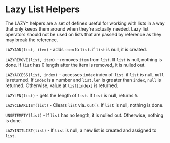 # Lazy List Helpers #
The LAZY* helpers are a set of defines useful for working with lists in a way that only keeps them around when they're actually needed. Lazy list operators should not be used on lists that are passed by reference as they may break the reference.

`LAZYADD(list, item)` - adds `item` to `list`. if `list` is null, it is created.

`LAZYREMOVE(list, item)` - removes `item` from `list`. If `list` is null, nothing is done. If `list` has 0 length after the item is removed, it is nulled out.

`LAZYACCESS(list, index)` - accesses `index` index of `list`. if `list` is null, `null` is returned. If `index` is a number and `list.len` is greater than `index`, `null` is returned. Otherwise, value at `list[index]` is returned.

`LAZYLEN(list)` - gets the length of `list`. If `list` is null, returns `0`.

`LAZYCLEARLIST(list)` - Clears `list` via. `Cut()`. If `list` is null, nothing is done.

`UNSETEMPTY(list)` - If `list` has no length, it is nulled out. Otherwise, nothing is done.

`LAZYINITLIST(list)` - If `list` is null, a new list is created and assigned to `list`.
